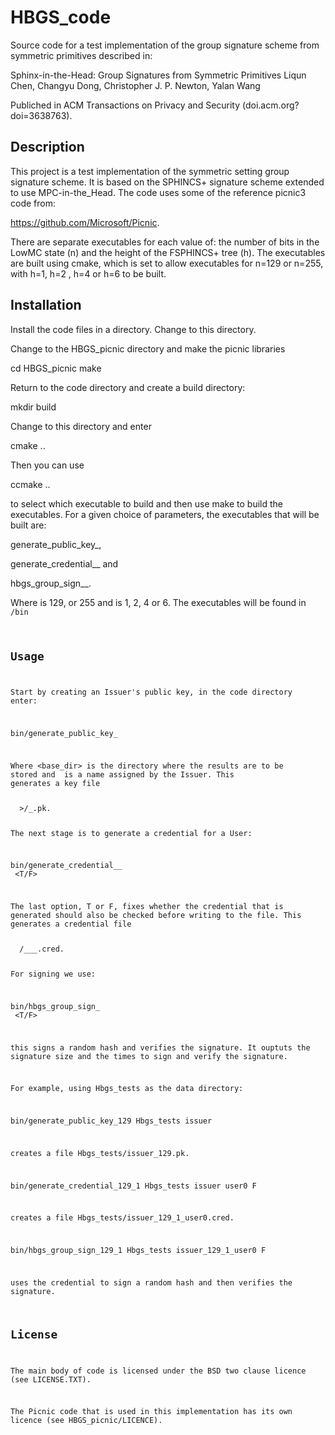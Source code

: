 # HBGS_code

Source code for a test implementation of the group signature scheme from symmetric primitives described in:

Sphinx-in-the-Head: Group Signatures from Symmetric Primitives
Liqun Chen, Changyu Dong, Christopher J. P. Newton, Yalan Wang

Publiched in ACM Transactions on Privacy and Security (doi.acm.org?doi=3638763).

## Description
This project is a test implementation of the symmetric setting group signature
scheme. It is based on the SPHINCS+ signature scheme extended to use 
MPC-in-the_Head. The code uses some of the reference picnic3 code from:

https://github.com/Microsoft/Picnic.

There are separate executables for each value of: the number of bits in the
LowMC state (n) and the height of the FSPHINCS+ tree (h). The executables are
built using cmake, which is set to allow executables for n=129 or n=255, with
h=1, h=2 , h=4 or h=6 to be built.

## Installation
Install the code files in a directory. Change to this directory.

Change to the HBGS_picnic directory and make the picnic libraries

   cd HBGS_picnic
   make

Return to the code directory and create a build directory:

  mkdir build

Change to this directory and enter

  cmake ..

Then you can use 

  ccmake ..

to select which executable to build and then use make to build the executables.
For a given choice of parameters, the executables that will be built are:

  generate_public_key_<nnn>,

  generate_credential_<nnn>_<h> and

  hbgs_group_sign_<nnn>_<h>.  

Where <nnn> is 129, or 255 and <h> is 1, 2, 4 or 6. The executables will be
found in <code directory>/bin

## Usage

Start by creating an Issuer's public key, in the code directory enter:

  bin/generate_public_key_<nnn> <base dir> <issuer name>

Where <base_dir> is the directory where the results are to be stored and
<issuer name> is a name assigned by the Issuer. This generates a key file

  <base dir>>/<issuer name>_<nnn>.pk.

The next stage is to generate a credential for a User:

  bin/generate_credential_<nnn>_<h> <base dir> <issuer name> <user name> <T/F>

The last option, T  or F, fixes whether the credential that is generated should
also be checked before writing to the file. This generates a credential file

  <base dir>/<issuer name>_<nnn>_<h>_<user name>.cred.

For signing we use:

  bin/hbgs_group_sign_<nnn>_<h> <base dir> <issuer name>_<nnn>_<h>_<user name> <T/F>

this signs a random hash and verifies the signature. It ouptuts the signature
size and the times to sign and verify the signature.

For example, using Hbgs_tests as the data directory:

   bin/generate_public_key_129 Hbgs_tests issuer

creates a file Hbgs_tests/issuer_129.pk.

   bin/generate_credential_129_1 Hbgs_tests issuer user0 F

creates a file Hbgs_tests/issuer_129_1_user0.cred.

   bin/hbgs_group_sign_129_1 Hbgs_tests issuer_129_1_user0 F

uses the credential to sign a random hash and then verifies the signature.

## License
The main body of code is licensed under the BSD two clause licence (see LICENSE.TXT).

The Picnic code that is used in this implementation has its own licence (see HBGS_picnic/LICENCE).
